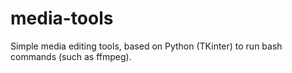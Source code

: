 # media-tools
Simple media editing tools, based on Python (TKinter) to run bash commands (such as ffmpeg).
